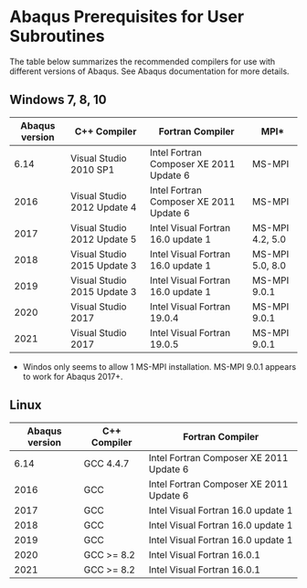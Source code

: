 # Abaqus Prerequisites for User Subroutines

The table below summarizes the recommended compilers for use with different versions of Abaqus. See Abaqus documentation for more details.

## Windows 7, 8, 10
| Abaqus version | C++ Compiler                | Fortran Compiler                         | MPI*            |
|----------------|-----------------------------|------------------------------------------|-----------------|
| 6.14           | Visual Studio 2010 SP1      | Intel Fortran Composer XE 2011 Update 6  | MS-MPI          |
| 2016           | Visual Studio 2012 Update 4 | Intel Fortran Composer XE 2011 Update 6  | MS-MPI          |
| 2017           | Visual Studio 2012 Update 5 | Intel Visual Fortran 16.0 update 1       | MS-MPI 4.2, 5.0 |
| 2018           | Visual Studio 2015 Update 3 | Intel Visual Fortran 16.0 update 1       | MS-MPI 5.0, 8.0 |
| 2019           | Visual Studio 2015 Update 3 | Intel Visual Fortran 16.0 update 1       | MS-MPI 9.0.1    |
| 2020           | Visual Studio 2017          | Intel Visual Fortran 19.0.4              | MS-MPI 9.0.1    |
| 2021           | Visual Studio 2017          | Intel Visual Fortran 19.0.5              | MS-MPI 9.0.1    |

* Windos only seems to allow 1 MS-MPI installation. MS-MPI 9.0.1 appears to work for Abaqus 2017+.


## Linux
| Abaqus version | C++ Compiler                | Fortran Compiler                         |
|----------------|-----------------------------|------------------------------------------|
| 6.14           | GCC 4.4.7                   | Intel Fortran Composer XE 2011 Update 6  |
| 2016           | GCC                         | Intel Fortran Composer XE 2011 Update 6  |
| 2017           | GCC                         | Intel Visual Fortran 16.0 update 1       |
| 2018           | GCC                         | Intel Visual Fortran 16.0 update 1       |
| 2019           | GCC                         | Intel Visual Fortran 16.0 update 1       |
| 2020           | GCC >= 8.2                  | Intel Visual Fortran 16.0.1              |
| 2021           | GCC >= 8.2                  | Intel Visual Fortran 16.0.1              |